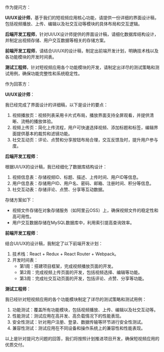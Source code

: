 作为提问方：

**UI/UX设计师**，基于我们的短视频应用核心功能，请提供一份详细的界面设计稿，包括视频播放、上传、编辑以及社交互动等模块的具体布局和交互逻辑。

**后端开发工程师**，针对UI/UX设计师提供的界面设计稿，请细化数据库结构设计，并制定出视频存储、用户交互数据等相关的存储方案。

**前端开发工程师**，请结合UI/UX的设计稿，制定出前端开发计划，明确技术栈以及各功能模块的开发时间表。

**测试工程师**，针对短视频应用各个功能模块的开发，请制定出详尽的测试策略和测试用例，确保功能完整性和系统稳定性。

作为回答方：

**UI/UX设计师**：

我已经完成了界面设计的详细稿，以下是设计的要点：

1. 视频播放页：视频列表采用卡片式布局，播放界面支持全屏观看，并提供清晰、流畅的播放体验。
2. 视频上传页：简化上传流程，用户可快速选择视频、添加标题和标签，编辑界面提供基本的裁剪和滤镜功能。
3. 社交互动页：评论、点赞和分享按钮布局合理，交互反馈及时，提升用户参与度。

**后端开发工程师**：

根据UI/UX的设计稿，我已经细化了数据库结构设计：

1. 视频信息表：存储视频ID、标题、描述、上传时间、用户ID等信息。
2. 用户信息表：存储用户ID、用户名、密码、邮箱、注册时间、积分等信息。
3. 社交互动表：存储评论、点赞、分享等互动数据。

存储方案如下：

- 视频文件存储在对象存储服务（如阿里云OSS）上，确保视频文件的稳定性和高可用性。
- 用户交互数据存储在MySQL数据库中，利用索引提高查询效率。

**前端开发工程师**：

结合UI/UX的设计稿，我制定了以下前端开发计划：

1. 技术栈：React + Redux + React Router + Webpack。
2. 开发时间表：
   - 第1周：搭建项目框架，完成视频播放页面的开发。
   - 第2周：完成视频上传页面的开发，包括视频选择、编辑等功能。
   - 第3周：完成社交互动页面的开发，包括评论、点赞、分享等功能。

**测试工程师**：

我已经针对短视频应用的各个功能模块制定了详尽的测试策略和测试用例：

1. 功能测试：覆盖所有功能模块，包括视频播放、上传、编辑以及社交互动等。
2. 性能测试：测试应用在高并发、高负载情况下的性能表现。
3. 安全性测试：针对用户注册、登录、数据传输等环节进行安全性测试。
4. 兼容性测试：测试应用在不同设备和操作系统上的兼容性和性能表现。

以上是针对提问方问题的回答，我们将按照计划推进项目开发，确保短视频应用的优质交付。